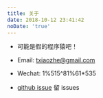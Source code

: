 ```yaml
---
title: 关于
date: 2018-10-12 23:41:42
noDate: 'true'
---
```


- 可能是假的程序猿吧！

- Email: txiaozhe@gmail.com
- Wechat: 1%515^81%61*535
- [github issue](https://github.com/Txiaozhe/txiaozhe.github.io/issues) 留 issues

<!-- ## 站点

本站于 <code class="site_from"></code> 接入百度站点，建站已 <code class="site_date"></code> 天

截止到目前，整站访问次数 <code class="site_pv"></code>、访问人数 <code class="site_uv"></code> -->

<!-- <canvas id="doughnut-chart" width="100" height="45"></canvas> -->

<!-- ## 访问

<canvas id="line-chart" width="100" height="45"></canvas> -->
